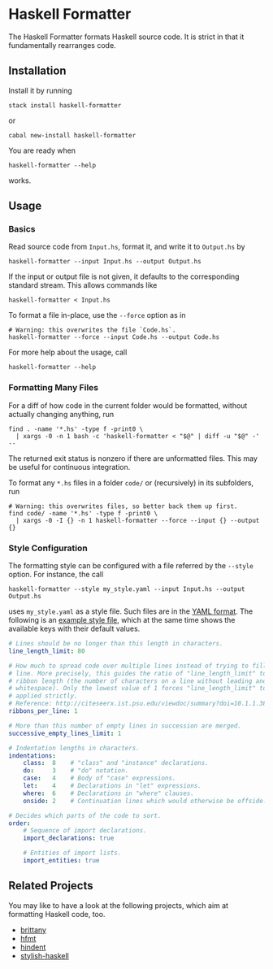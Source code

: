 # Haskell Formatter

The Haskell Formatter formats Haskell source code. It is strict in that it fundamentally rearranges code.

## Installation

Install it by running

```
stack install haskell-formatter
```

or

```
cabal new-install haskell-formatter
```

You are ready when

```
haskell-formatter --help
```

works.

## Usage

### Basics

Read source code from `Input.hs`, format it, and write it to `Output.hs` by

```
haskell-formatter --input Input.hs --output Output.hs
```

If the input or output file is not given, it defaults to the corresponding standard stream. This allows commands like

```
haskell-formatter < Input.hs
```

To format a file in-place, use the `--force` option as in

```
# Warning: this overwrites the file `Code.hs`.
haskell-formatter --force --input Code.hs --output Code.hs
```

For more help about the usage, call

```
haskell-formatter --help
```

### Formatting Many Files

For a diff of how code in the current folder would be formatted, without actually changing anything, run

```
find . -name '*.hs' -type f -print0 \
  | xargs -0 -n 1 bash -c 'haskell-formatter < "$@" | diff -u "$@" -' --
```

The returned exit status is nonzero if there are unformatted files. This may be useful for continuous integration.

To format any `*.hs` files in a folder `code/` or (recursively) in its subfolders, run

```
# Warning: this overwrites files, so better back them up first.
find code/ -name '*.hs' -type f -print0 \
  | xargs -0 -I {} -n 1 haskell-formatter --force --input {} --output {}
```

### Style Configuration

The formatting style can be configured with a file referred by the `--style` option. For instance, the call

```
haskell-formatter --style my_style.yaml --input Input.hs --output Output.hs
```

uses `my_style.yaml` as a style file. Such files are in the [YAML format](http://en.wikipedia.org/wiki/YAML). The following is an [example style file](testsuite/resources/examples/default_style.yaml), which at the same time shows the available keys with their default values.

<!--- GitHub does currently not allow to include files (https://github.com/github/markup/issues/346).

Thus, the file content is replicated here. There is a test which checks that the strings of both sources are equal. --->

```yaml
# Lines should be no longer than this length in characters.
line_length_limit: 80

# How much to spread code over multiple lines instead of trying to fill a single
# line. More precisely, this guides the ratio of "line_length_limit" to the
# ribbon length (the number of characters on a line without leading and trailing
# whitespace). Only the lowest value of 1 forces "line_length_limit" to be
# applied strictly.
# Reference: http://citeseerx.ist.psu.edu/viewdoc/summary?doi=10.1.1.38.8777
ribbons_per_line: 1

# More than this number of empty lines in succession are merged.
successive_empty_lines_limit: 1

# Indentation lengths in characters.
indentations:
    class:  8    # "class" and "instance" declarations.
    do:     3    # "do" notation. 
    case:   4    # Body of "case" expressions.
    let:    4    # Declarations in "let" expressions.
    where:  6    # Declarations in "where" clauses.
    onside: 2    # Continuation lines which would otherwise be offside.

# Decides which parts of the code to sort.
order:
    # Sequence of import declarations.
    import_declarations: true

    # Entities of import lists.
    import_entities: true
```

## Related Projects

You may like to have a look at the following projects, which aim at formatting Haskell code, too.

- [brittany](https://github.com/lspitzner/brittany)
- [hfmt](https://github.com/danstiner/hfmt)
- [hindent](https://github.com/chrisdone/hindent)
- [stylish-haskell](https://github.com/jaspervdj/stylish-haskell)
